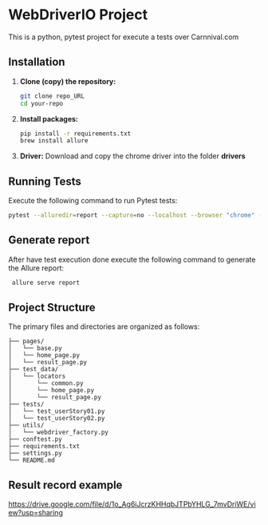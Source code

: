 # WebDriverIO Project

This is a python, pytest project for execute a tests over Carnnival.com

## Installation

1. **Clone (copy) the repository:**

    ```bash
    git clone repo_URL
    cd your-repo
    ```

2. **Install packages:**

    ```bash
    pip install -r requirements.txt
    brew install allure
    ```

2. **Driver:**
Download and copy the chrome driver into the folder **drivers**

## Running Tests

Execute the following command to run Pytest tests:

```bash
pytest --alluredir=report --capture=no --localhost --browser "chrome" -v
```

## Generate report

After have test execution done execute the following command to generate the Allure report:

```bash
 allure serve report  
```

## Project Structure
The primary files and directories are organized as follows:

```
├── pages/
│   └── base.py
│   └── home_page.py
│   └── result_page.py
├── test_data/
│   └── locators
│       └── common.py
│       └── home_page.py
│       └── result_page.py
├── tests/
│   └── test_userStory01.py
│   └── test_userStory02.py
├── utils/
│   └── webdriver_factory.py
├── conftest.py
├── requirements.txt
├── settings.py
└── README.md
```

## Result record example

https://drive.google.com/file/d/1o_Ag6iJcrzKHHqbJTPbYHLG_7mvDriWE/view?usp=sharing